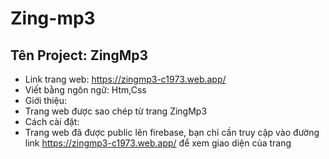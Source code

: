 # Zing-mp3
## Tên Project: ZingMp3
* Link trang web: https://zingmp3-c1973.web.app/
* Viết bằng ngôn ngữ: Htm,Css
* Giới thiệu:
 * Trang web được sao chép từ trang ZingMp3
* Cách cài đặt:
 * Trang web đã được public lên firebase, bạn chỉ cần truy cập vào đường link https://zingmp3-c1973.web.app/ để xem giao diện của trang
